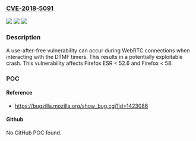### [CVE-2018-5091](https://cve.mitre.org/cgi-bin/cvename.cgi?name=CVE-2018-5091)
![](https://img.shields.io/static/v1?label=Product&message=Firefox&color=blue)
![](https://img.shields.io/static/v1?label=Version&message=%3C%2058%20&color=brighgreen)
![](https://img.shields.io/static/v1?label=Vulnerability&message=Use-after-free%20with%20DTMF%20timers&color=brighgreen)

### Description

A use-after-free vulnerability can occur during WebRTC connections when interacting with the DTMF timers. This results in a potentially exploitable crash. This vulnerability affects Firefox ESR < 52.6 and Firefox < 58.

### POC

#### Reference
- https://bugzilla.mozilla.org/show_bug.cgi?id=1423086

#### Github
No GitHub POC found.

